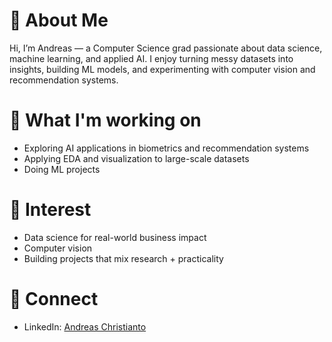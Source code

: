 <!--
**AndreChristianto/AndreChristianto** is a ✨ _special_ ✨ repository because its `README.md` (this file) appears on your GitHub profile.

Here are some ideas to get you started:

- 🔭 I’m currently working on ...
- 🌱 I’m currently learning ...
- 👯 I’m looking to collaborate on ...
- 🤔 I’m looking for help with ...
- 💬 Ask me about ...
- 📫 How to reach me: ...
- 😄 Pronouns: ...
- ⚡ Fun fact: ...
-->

# 🥑 About Me
Hi, I’m Andreas — a Computer Science grad passionate about data science, machine learning, and applied AI. I enjoy turning messy datasets into insights, building ML models, and experimenting with computer vision and recommendation systems.

# 🍎 What I'm working on
- Exploring AI applications in biometrics and recommendation systems
- Applying EDA and visualization to large-scale datasets
- Doing ML projects

# 🥝 Interest
- Data science for real-world business impact
- Computer vision
- Building projects that mix research + practicality

# 🥥 Connect
- LinkedIn: [Andreas Christianto](www.linkedin.com/in/andreas-christianto-648569209)
